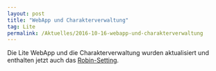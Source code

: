 ```yaml
---
layout: post
title: "WebApp und Charakterverwaltung"
tag: Lite
permalink: /Aktuelles/2016-10-16-webapp-und-charakterverwaltung
---
```


Die Lite WebApp und die Charakterverwaltung wurden aktualisiert und enthalten jetzt auch das [Robin-Setting](https://lite.jcgames.de/Settings/Robin/).
